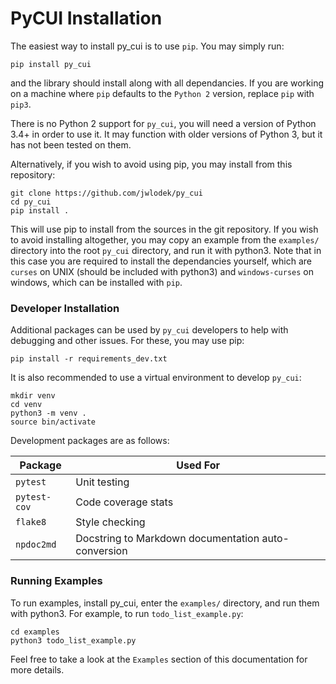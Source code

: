 # PyCUI Installation

The easiest way to install py_cui is to use `pip`. You may simply run:
```
pip install py_cui
```
and the library should install along with all dependancies. If you are working on a machine where `pip` defaults to the `Python 2` version, replace `pip` with `pip3`.

There is no Python 2 support for `py_cui`, you will need a version of Python 3.4+ in order to use it. It may function with older versions of Python 3, but it has not been tested on them.

Alternatively, if you wish to avoid using pip, you may install from this repository:

```
git clone https://github.com/jwlodek/py_cui
cd py_cui
pip install .
```
This will use pip to install from the sources in the git repository. If you wish to avoid installing altogether, you may copy an example from the `examples/` directory into the root `py_cui` directory, and run it with python3. Note that in this case you are required to install the dependancies yourself, which are `curses` on UNIX (should be included with python3) and `windows-curses` on windows, which can be installed with `pip`.

### Developer Installation

Additional packages can be used by `py_cui` developers to help with debugging and other issues. For these, you may use pip:

```
pip install -r requirements_dev.txt
```

It is also recommended to use a virtual environment to develop `py_cui`:

```
mkdir venv
cd venv
python3 -m venv .
source bin/activate
```

Development packages are as follows:

Package | Used For
-----|-----
`pytest` | Unit testing
`pytest-cov` | Code coverage stats
`flake8` | Style checking
`npdoc2md` | Docstring to Markdown documentation auto-conversion

### Running Examples

To run examples, install py_cui, enter the `examples/` directory, and run them with python3. For example, to run `todo_list_example.py`:
```
cd examples
python3 todo_list_example.py
```
Feel free to take a look at the `Examples` section of this documentation for more details.